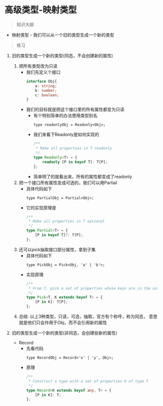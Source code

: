 # 高级类型-映射类型

> 知识大纲

* 映射类型 - 我们可以从一个旧的类型生成一个新的类型

> 练习
1. 旧的类型生成一个新的类型(同态，不会创建新的属性) 
    1. 把所有类型改为只读
        * 我们先定义个接口
            ```typescript
            interface Obj{
                a: string;
                b: number;
                c: boolean;
            } 
            ```
        * 我们的目标就是把这个接口里的所有属性都变为只读
            * 有个特别简单的办法使用类型别名
                ```
                type readonlyObj = Readonly<Obj>;
                ```    
            * 我们来看下Readonly是如何实现的
                ```typescript
                /**
                 * Make all properties in T readonly
                 */
                type Readonly<T> = {
                    readonly [P in keyof T]: T[P];
                };
                ```
            * 简单明了的就看出来，所有的属性都变成了readonly  
    2. 把一个接口所有属性变成可选的，我们可以用Partial    
        * 具体代码如下
            ```
            type PartialObj = Partial<Obj>;
            ```
        * 它的实现原理是
            ```typescript
            /**
             * Make all properties in T optional
             */
            type Partial<T> = {
                [P in keyof T]?: T[P];
            };
            ```    
    3. 还可以pick抽取接口部分属性，拿到子集
        * 具体代码如下
            ```
            type PickObj = Pick<Obj, 'a' | 'b'>;
            ```        
        * 实现原理    
            ```typescript
            /**
             * From T, pick a set of properties whose keys are in the union K
             */
            type Pick<T, K extends keyof T> = {
                [P in K]: T[P];
            };
            ```
    4. 总结: 以上3种类型，只读，可选，抽取，官方有个称呼，称为同态，
        意思就是他们只会作用于Obj，而不会引用新的属性  
        
2. 旧的类型生成一个新的类型(非同态，会创建些新的属性)   
    * Record
        * 先看代码
            ```
            type RecordObj = Record<'x' | 'y', Obj>;
            ```            
        * 原理
            ```typescript
            /**
             * Construct a type with a set of properties K of type T
             */
            type Record<K extends keyof any, T> = {
                [P in K]: T;
            };
            ```    